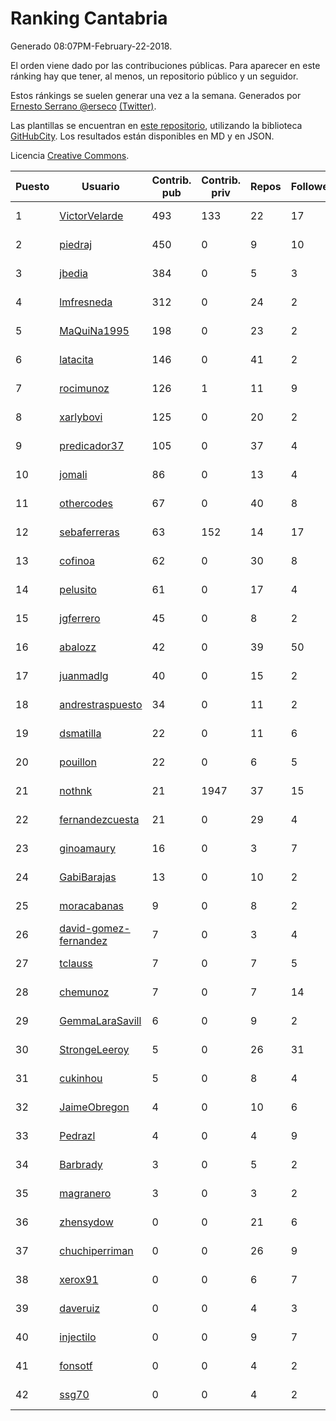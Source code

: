 # Ranking Cantabria

Generado 08:07PM-February-22-2018.

El orden viene dado por las contribuciones públicas. Para aparecer en este ránking hay que tener, al menos, un repositorio público y un seguidor.

Estos ránkings se suelen generar una vez a la semana. Generados por [Ernesto Serrano @erseco](https://github.com/erseco/) [(Twitter)](https://twitter.com/erseco).

Las plantillas se encuentran en [este repositorio](https://github.com/iblancasa/GH-Spanish-Ranking), utilizando la biblioteca [GitHubCity](https://github.com/iblancasa/GitHubCity). Los resultados están disponibles en MD y en JSON.

Licencia [Creative Commons](https://creativecommons.org/licenses/by/4.0/).

| Puesto   |  Usuario  | Contrib. pub | Contrib. priv |Repos| Followers | Desde |  Avatar  |
|----------|-----------|--------------|---------------|-----|-----------|-------|----------|
|1|[VictorVelarde](https://github.com/VictorVelarde)|493|133|22|17|2010-10-28|![VictorVelarde](https://avatars0.githubusercontent.com/u/458196)|
|2|[piedraj](https://github.com/piedraj)|450|0|9|10|2012-12-05|![piedraj](https://avatars3.githubusercontent.com/u/2972752)|
|3|[jbedia](https://github.com/jbedia)|384|0|5|3|2013-10-28|![jbedia](https://avatars3.githubusercontent.com/u/5796721)|
|4|[lmfresneda](https://github.com/lmfresneda)|312|0|24|2|2015-06-20|![lmfresneda](https://avatars2.githubusercontent.com/u/12979415)|
|5|[MaQuiNa1995](https://github.com/MaQuiNa1995)|198|0|23|2|2015-12-14|![MaQuiNa1995](https://avatars1.githubusercontent.com/u/16287848)|
|6|[latacita](https://github.com/latacita)|146|0|41|2|2013-05-03|![latacita](https://avatars1.githubusercontent.com/u/4329371)|
|7|[rocimunoz](https://github.com/rocimunoz)|126|1|11|9|2013-03-02|![rocimunoz](https://avatars3.githubusercontent.com/u/3746906)|
|8|[xarlybovi](https://github.com/xarlybovi)|125|0|20|2|2015-10-28|![xarlybovi](https://avatars1.githubusercontent.com/u/15369154)|
|9|[predicador37](https://github.com/predicador37)|105|0|37|4|2012-09-07|![predicador37](https://avatars2.githubusercontent.com/u/2300989)|
|10|[jomali](https://github.com/jomali)|86|0|13|4|2012-02-01|![jomali](https://avatars3.githubusercontent.com/u/1397370)|
|11|[othercodes](https://github.com/othercodes)|67|0|40|8|2013-06-25|![othercodes](https://avatars3.githubusercontent.com/u/4815856)|
|12|[sebaferreras](https://github.com/sebaferreras)|63|152|14|17|2016-02-12|![sebaferreras](https://avatars3.githubusercontent.com/u/17194770)|
|13|[cofinoa](https://github.com/cofinoa)|62|0|30|8|2013-07-26|![cofinoa](https://avatars1.githubusercontent.com/u/5098603)|
|14|[pelusito](https://github.com/pelusito)|61|0|17|4|2016-04-22|![pelusito](https://avatars2.githubusercontent.com/u/18612896)|
|15|[jgferrero](https://github.com/jgferrero)|45|0|8|2|2015-03-12|![jgferrero](https://avatars1.githubusercontent.com/u/11438536)|
|16|[abalozz](https://github.com/abalozz)|42|0|39|50|2012-01-08|![abalozz](https://avatars1.githubusercontent.com/u/1312336)|
|17|[juanmadlg](https://github.com/juanmadlg)|40|0|15|2|2011-11-04|![juanmadlg](https://avatars0.githubusercontent.com/u/1173469)|
|18|[andrestraspuesto](https://github.com/andrestraspuesto)|34|0|11|2|2014-01-16|![andrestraspuesto](https://avatars1.githubusercontent.com/u/6418792)|
|19|[dsmatilla](https://github.com/dsmatilla)|22|0|11|6|2011-02-14|![dsmatilla](https://avatars0.githubusercontent.com/u/618172)|
|20|[pouillon](https://github.com/pouillon)|22|0|6|5|2013-09-16|![pouillon](https://avatars0.githubusercontent.com/u/5470877)|
|21|[nothnk](https://github.com/nothnk)|21|1947|37|15|2009-09-05|![nothnk](https://avatars0.githubusercontent.com/u/123532)|
|22|[fernandezcuesta](https://github.com/fernandezcuesta)|21|0|29|4|2014-04-16|![fernandezcuesta](https://avatars0.githubusercontent.com/u/7312236)|
|23|[ginoamaury](https://github.com/ginoamaury)|16|0|3|7|2016-09-06|![ginoamaury](https://avatars0.githubusercontent.com/u/22031838)|
|24|[GabiBarajas](https://github.com/GabiBarajas)|13|0|10|2|2017-01-18|![GabiBarajas](https://avatars1.githubusercontent.com/u/25196739)|
|25|[moracabanas](https://github.com/moracabanas)|9|0|8|2|2013-05-09|![moracabanas](https://avatars0.githubusercontent.com/u/4382333)|
|26|[david-gomez-fernandez](https://github.com/david-gomez-fernandez)|7|0|3|4|2012-03-23|![david-gomez-fernandez](https://avatars0.githubusercontent.com/u/1568677)|
|27|[tclauss](https://github.com/tclauss)|7|0|7|5|2013-02-11|![tclauss](https://avatars3.githubusercontent.com/u/3531048)|
|28|[chemunoz](https://github.com/chemunoz)|7|0|7|14|2016-01-13|![chemunoz](https://avatars0.githubusercontent.com/u/16680009)|
|29|[GemmaLaraSavill](https://github.com/GemmaLaraSavill)|6|0|9|2|2015-05-08|![GemmaLaraSavill](https://avatars3.githubusercontent.com/u/12323749)|
|30|[StrongeLeeroy](https://github.com/StrongeLeeroy)|5|0|26|31|2011-06-03|![StrongeLeeroy](https://avatars0.githubusercontent.com/u/828457)|
|31|[cukinhou](https://github.com/cukinhou)|5|0|8|4|2015-12-14|![cukinhou](https://avatars2.githubusercontent.com/u/16288214)|
|32|[JaimeObregon](https://github.com/JaimeObregon)|4|0|10|6|2010-09-27|![JaimeObregon](https://avatars1.githubusercontent.com/u/417226)|
|33|[Pedrazl](https://github.com/Pedrazl)|4|0|4|9|2014-12-04|![Pedrazl](https://avatars1.githubusercontent.com/u/10074431)|
|34|[Barbrady](https://github.com/Barbrady)|3|0|5|2|2014-01-18|![Barbrady](https://avatars1.githubusercontent.com/u/6436548)|
|35|[magranero](https://github.com/magranero)|3|0|3|2|2016-03-30|![magranero](https://avatars3.githubusercontent.com/u/18167085)|
|36|[zhensydow](https://github.com/zhensydow)|0|0|21|6|2011-05-09|![zhensydow](https://avatars1.githubusercontent.com/u/777247)|
|37|[chuchiperriman](https://github.com/chuchiperriman)|0|0|26|9|2008-11-25|![chuchiperriman](https://avatars2.githubusercontent.com/u/36635)|
|38|[xerox91](https://github.com/xerox91)|0|0|6|7|2011-04-19|![xerox91](https://avatars0.githubusercontent.com/u/740021)|
|39|[daveruiz](https://github.com/daveruiz)|0|0|4|3|2012-08-16|![daveruiz](https://avatars2.githubusercontent.com/u/2165375)|
|40|[injectilo](https://github.com/injectilo)|0|0|9|7|2014-09-01|![injectilo](https://avatars1.githubusercontent.com/u/8612274)|
|41|[fonsotf](https://github.com/fonsotf)|0|0|4|2|2015-11-03|![fonsotf](https://avatars1.githubusercontent.com/u/15630996)|
|42|[ssg70](https://github.com/ssg70)|0|0|4|2|2015-11-04|![ssg70](https://avatars0.githubusercontent.com/u/15652669)|
